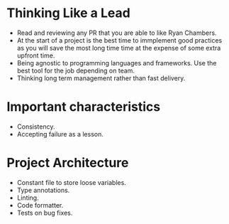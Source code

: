 # Thinking Like a Lead

- Read and reviewing any PR that you are able to like Ryan Chambers.
- At the start of a project is the best time to immplement good practices as you will save the most long time time at the expense of some extra upfront time.
- Being agnostic to programming languages and frameworks. Use the best tool for the job depending on team.
- Thinking long term management rather than fast delivery.

# Important characteristics

- Consistency.
- Accepting failure as a lesson.

# Project Architecture

- Constant file to store loose variables.
- Type annotations.
- Linting.
- Code formatter.
- Tests on bug fixes.
